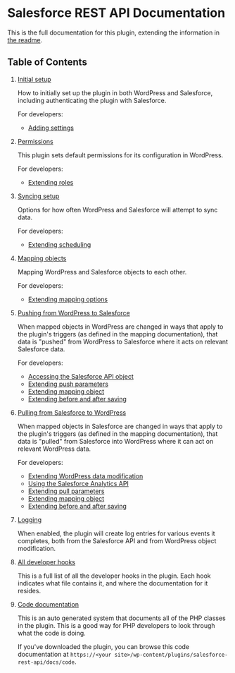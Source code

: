 # Salesforce REST API Documentation

This is the full documentation for this plugin, extending the information in [the readme](https://github.com/MinnPost/salesforce-rest-api/blob/master/README.md).

## Table of Contents

1. [Initial setup](./initial-setup.md)
    
    How to initially set up the plugin in both WordPress and Salesforce, including authenticating the plugin with Salesforce.

    For developers:
    
    - [Adding settings](./adding-settings.md)

2. [Permissions](./permissions.md)

    This plugin sets default permissions for its configuration in WordPress.

    For developers:
    
    - [Extending roles](./extending-roles.md)

3. [Syncing setup](./syncing-setup.md)
    
    Options for how often WordPress and Salesforce will attempt to sync data.

    For developers:

    - [Extending scheduling](./extending-scheduling.md)

4. [Mapping objects](./mapping.md)
    
    Mapping WordPress and Salesforce objects to each other.
    
    For developers:
    
    - [Extending mapping options](./extending-mapping-options.md)

5. [Pushing from WordPress to Salesforce](./push.md)

    When mapped objects in WordPress are changed in ways that apply to the plugin's triggers (as defined in the mapping documentation), that data is "pushed" from WordPress to Salesforce where it acts on relevant Salesforce data.

    For developers:

    - [Accessing the Salesforce API object](./accessing-salesforce-object.md)
    - [Extending push parameters](./extending-parameters.md#salesforce-push)
    - [Extending mapping object](./extending-mapping-object.md#salesforce-push)
    - [Extending before and after saving](./extending-before-and-after-saving.md#salesforce-push)

6. [Pulling from Salesforce to WordPress](./pull.md)

    When mapped objects in Salesforce are changed in ways that apply to the plugin's triggers (as defined in the mapping documentation), that data is "pulled" from Salesforce into WordPress where it can act on relevant WordPress data.

    For developers:

    - [Extending WordPress data modification](./extending-wordpress.md)
    - [Using the Salesforce Analytics API](./using-salesforce-analytics-api.md)
    - [Extending pull parameters](./extending-parameters.md#salesforce-pull)
    - [Extending mapping object](./extending-mapping-object.md#salesforce-pull)
    - [Extending before and after saving](./extending-before-and-after-saving.md#salesforce-pull)

7. [Logging](./logging.md)

    When enabled, the plugin will create log entries for various events it completes, both from the Salesforce API and from WordPress object modification.

8. [All developer hooks](./all-developer-hooks.md)

    This is a full list of all the developer hooks in the plugin. Each hook indicates what file contains it, and where the documentation for it resides.

9. [Code documentation](./code/index.html)

    This is an auto generated system that documents all of the PHP classes in the plugin. This is a good way for PHP developers to look through what the code is doing.

    If you've downloaded the plugin, you can browse this code documentation at `https://<your site>/wp-content/plugins/salesforce-rest-api/docs/code`.
